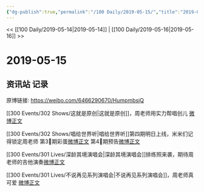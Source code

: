 ```yaml
---
{"dg-publish":true,"permalink":"/100 Daily/2019-05-15/","title":"2019-05-15","created":"2023-03-20T18:52:39.137+08:00","updated":"2023-03-20T18:53:53.242+08:00"}
---
```



<< [[100 Daily/2019-05-14\|2019-05-14]] | [[100 Daily/2019-05-16\|2019-05-16]] >>

# 2019-05-15

## 资讯站 记录

原博链接: https://weibo.com/6466290670/HumpmbsjQ

[[300 Events/302 Shows/这就是原创\|这就是原创]]，周老师用实力帮唱创儿
[微博正文](https://m.weibo.cn/6466290670/4372189220234492)

[[300 Events/302 Shows/唱给世界听\|唱给世界听]]第四期明日上线，米米们记得锁定周老师
第3⃣️期彩蛋[微博正文](https://m.weibo.cn/6466290670/4372233197461061)
第4⃣️期预告[微博正文](https://m.weibo.cn/6466290670/4372194899362497)

[[300 Events/301 Lives/深龄其境演唱会\|深龄其境演唱会]]排练照来袭，期待周老师的吉他演奏[微博正文](https://m.weibo.cn/6466290670/4372296883888321)

[[300 Events/301 Lives/不说再见系列演唱会\|不说再见系列演唱会]]，周老师真可爱
[微博正文](https://m.weibo.cn/6466290670/4372202947914256)
